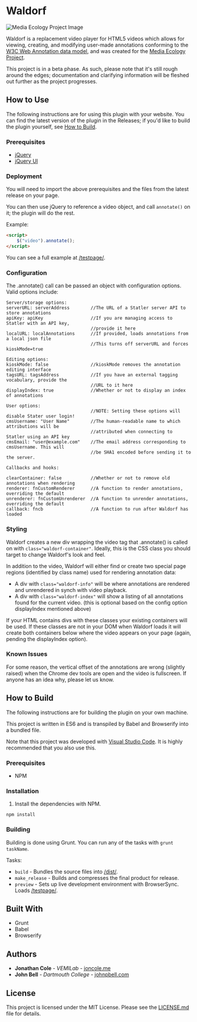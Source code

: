 # Waldorf 

![Media Ecology Project Image](/media/cropped-mep_banner511.png)

Waldorf is a replacement video player for HTML5 videos which allows for 
viewing, creating, and modifying user-made annotations conforming to the
[W3C Web Annotation data model](https://www.w3.org/TR/annotation-model/),
and was created for the [Media Ecology Project](https://mediaecology.dartmouth.edu/). 

This project is in a beta phase. As such, please note that it's still 
rough around the edges; documentation and clarifying information will be fleshed
out further as the project progresses.

## How to Use

The following instructions are for using this plugin with your website.
You can find the latest version of the plugin in the Releases; if you'd like to 
build the plugin yourself, see [How to Build](#how-to-build).

### Prerequisites

* [jQuery](https://jquery.com/)
* [jQuery UI](https://jqueryui.com/)

### Deployment

You will need to import the above prerequisites and the files from the latest release 
on your page.

You can then use jQuery to reference a video object, and call `annotate()` on
it; the plugin will do the rest.

Example:
```html
<script>
    $("video").annotate();
</script>
```

You can see a full example at [/testpage/](/testpage/).

### Configuration

The .annotate() call can be passed an object with configuration options. Valid options include:

```
Server/storage options:
serverURL: serverAddress        //The URL of a Statler server API to store annotations
apiKey: apiKey                  //If you are managing access to Statler with an API key, 
                                //provide it here
localURL: localAnnotations      //If provided, loads annotations from a local json file
                                //This turns off serverURL and forces kioskMode=true

Editing options:
kioskMode: false                //kioskMode removes the annotation editing interface
tagsURL: tagsAddress            //If you have an external tagging vocabulary, provide the 
                                //URL to it here
displayIndex: true              //Whether or not to display an index of annotations

User options:
                                //NOTE: Setting these options will disable Stater user login!
cmsUsername: "User Name"        //The human-readable name to which attributions will be 
                                //attributed when connecting to Statler using an API key
cmsEmail: "user@example.com"    //The email address corresponding to cmsUsername. This will 
                                //be SHA1 encoded before sending it to the server.

Callbacks and hooks:

clearContainer: false           //Whether or not to remove old annotations when rendering
renderer: fnCustomRenderer      //A function to render annotations, overriding the default
unrenderer: fnCustomUnrenderer  //A function to unrender annotations, overriding the default
callback: fncb                  //A function to run after Waldorf has loaded
```

### Styling

Waldorf creates a new div wrapping the video tag that .annotate() is called on with `class="waldorf-container"`. Ideally, this is the CSS class you should target to change Waldorf's look and feel.

In addition to the video, Waldorf will either find or create two special page regions (identified by class name) used for rendering annotation data:

* A div with `class="waldorf-info"` will be where annotations are rendered and unrendered in synch with video playback.
* A div with `class="waldorf-index"` will show a listing of all annotations found for the current video. (this is optional based on the config option displayIndex mentioned above)

If your HTML contains divs with these classes your existing containers will be used. If these classes are not in your DOM when Waldorf loads it will create both containers below where the video appears on your page (again, pending the displayIndex option).

### Known Issues

For some reason, the vertical offset of the annotations are wrong (slightly raised)
when the Chrome dev tools are open and the video is fullscreen. If anyone has an idea
why, please let us know.

## How to Build

The following instructions are for building the plugin on your own machine.


This project is written in ES6 and is transpiled by Babel and Browserify into a bundled file.


Note that this project was developed with [Visual Studio Code](https://code.visualstudio.com/). 
It is highly recommended that you also use this.

### Prerequisites

* NPM

### Installation

1. Install the dependencies with NPM.

```
npm install
```

### Building

Building is done using Grunt. You can run any of the tasks with `grunt taskName`.

Tasks:

* `build`        - Bundles the source files into [/dist/](/dist/).
* `make_release` - Builds and compresses the final product for release.
* `preview`      - Sets up live development environment with BrowserSync. Loads 
                   [/testpage/](/testpage/).

## Built With

* Grunt
* Babel
* Browserify

## Authors

* **Jonathan Cole** - *VEMILab* - [joncole.me](http://www.joncole.me)
* **John Bell** - *Dartmouth College* - [johnpbell.com](http://www.johnpbell.com)

## License

This project is licensed under the MIT License. Please see the [LICENSE.md](LICENSE.md) file for details.
